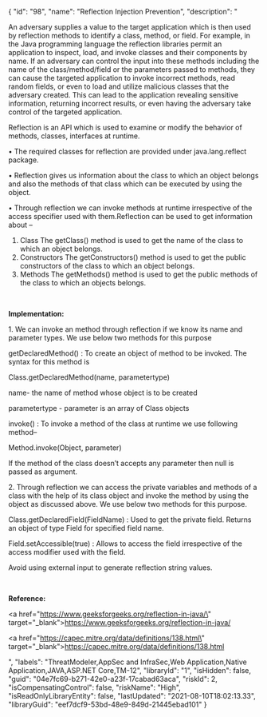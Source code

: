 {
  "id": "98",
  "name": "Reflection Injection Prevention",
  "description": "<p>An adversary supplies a value to the target application which is then used by reflection methods to identify a class, method, or field. For example, in the Java programming language the reflection libraries permit an application to inspect, load, and invoke classes and their components by name. If an adversary can control the input into these methods including the name of the class/method/field or the parameters passed to methods, they can cause the targeted application to invoke incorrect methods, read random fields, or even to load and utilize malicious classes that the adversary created. This can lead to the application revealing sensitive information, returning incorrect results, or even having the adversary take control of the targeted application.</p><p>Reflection is an API which is used to examine or modify the behavior of methods, classes, interfaces at runtime.</p><p>• The required classes for reflection are provided under java.lang.reflect package.</p><p>• Reflection gives us information about the class to which an object belongs and also the methods of that class which can be executed by using the object.</p><p>• Through reflection we can invoke methods at runtime irrespective of the access specifier used with them.Reflection can be used to get information about –</p><ol><li>Class The getClass() method is used to get the name of the class to which an object belongs.</li><li>Constructors The getConstructors() method is used to get the public constructors of the class to which an object belongs.</li><li>Methods The getMethods() method is used to get the public methods of the class to which an objects belongs.</li></ol><p><br /></p><p><b>Implementation:</b></p><p>1. We can invoke an method through reflection if we know its name and parameter types. We use below two methods for this purpose</p><p>getDeclaredMethod() : To create an object of method to be invoked. The syntax for this method is</p><p>Class.getDeclaredMethod(name, parametertype)</p><p>name- the name of method whose object is to be created</p><p>parametertype - parameter is an array of Class objects</p><p>invoke() : To invoke a method of the class at runtime we use following method–</p><p>Method.invoke(Object, parameter)</p><p>If the method of the class doesn’t accepts any parameter then null is passed as argument.</p><p>2. Through reflection we can access the private variables and methods of a class with the help of its class object and invoke the method by using the object as discussed above. We use below two methods for this purpose. </p><p>Class.getDeclaredField(FieldName) : Used to get the private field. Returns an object of type Field for specified field name.</p><p>Field.setAccessible(true) : Allows to access the field irrespective of the access modifier used with the field.</p><p>Avoid using external input to generate reflection string values.</p><p><br /></p><p><b>Reference:</b></p><p><a href=\"https://www.geeksforgeeks.org/reflection-in-java/\" target=\"_blank\">https://www.geeksforgeeks.org/reflection-in-java/</a></p><p><a href=\"https://capec.mitre.org/data/definitions/138.html\" target=\"_blank\">https://capec.mitre.org/data/definitions/138.html</a></p>",
  "labels": "ThreatModeler,AppSec and InfraSec,Web Application,Native Application,JAVA,ASP.NET Core,TM-12",
  "libraryId": "1",
  "isHidden": false,
  "guid": "04e7fc69-b271-42e0-a23f-17cabad63aca",
  "riskId": 2,
  "isCompensatingControl": false,
  "riskName": "High",
  "isReadOnlyLibraryEntity": false,
  "lastUpdated": "2021-08-10T18:02:13.33",
  "libraryGuid": "eef7dcf9-53bd-48e9-849d-21445ebad101"
}